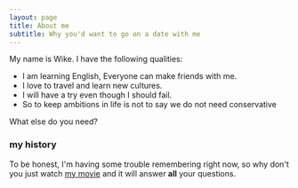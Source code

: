 ```yaml
---
layout: page
title: About me
subtitle: Why you'd want to go on a date with me
---
```


My name is Wike. I have the following qualities:

- I am learning English, Everyone can make friends with me.
- I love to travel and learn new cultures.
- I will have a try even though I should fail. 
- So to keep ambitions in life is not to say we do not need conservative

What else do you need?

### my history

To be honest, I'm having some trouble remembering right now, so why don't you just watch [my movie](http://en.wikipedia.org/wiki/The_Princess_Bride_%28film%29) and it will answer **all** your questions.
